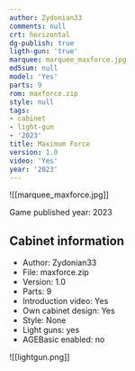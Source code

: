 ```yaml
---
author: Zydonian33
comments: null
crt: horizontal
dg-publish: true
ligth-gun: 'true'
marquee: marquee_maxforce.jpg
md5sum: null
model: 'Yes'
parts: 9
rom: maxforce.zip
style: null
tags:
- cabinet
- light-gun
- '2023'
title: Maximum Force
version: 1.0
video: 'Yes'
year: '2023'
---
```


![[marquee_maxforce.jpg]]

Game published year: 2023

## Cabinet information

- Author: Zydonian33
- File: maxforce.zip
- Version: 1.0
- Parts: 9
- Introduction video: Yes
- Own cabinet design: Yes
- Style: None
- Light guns: yes
- AGEBasic enabled: no

![[lightgun.png]]
 
